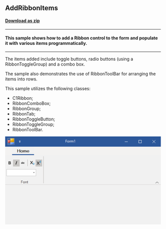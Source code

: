 ## AddRibbonItems
#### [Download as zip](https://grapecity.github.io/DownGit/#/home?url=https://github.com/GrapeCity/ComponentOne-WinForms-Samples/tree/master/NetFramework\C1.Win.Ribbon\VB\AddRibbonItems)
____
#### This sample shows how to add a Ribbon control to the form and populate it with various items programmatically.
____
The items added include toggle buttons, radio buttons (using a RibbonToggleGroup) and a combo box.

The sample also demonstrates the use of RibbonToolBar for arranging the items into rows.

This sample utilizes the following classes:

* C1Ribbon;
* RibbonComboBox;
* RibbonGroup;
* RibbonTab;
* RibbonToggleButton;
* RibbonToggleGroup;
* RibbonToolBar.

![screenshot](screenshot.png)
